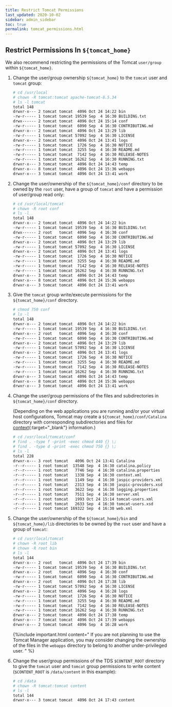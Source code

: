 ```yaml
---
title: Restrict Tomcat Permissions
last_updated: 2020-10-02
sidebar: admin_sidebar
toc: true
permalink: tomcat_permissions.html
---
```



## Restrict Permissions In `${tomcat_home}`

We also recommend restricting the permissions of the Tomcat `user/group` within `${tomcat_home}`.

1. Change the user/group ownership `${tomcat_home}` to the `tomcat` user and `tomcat` group:

   ~~~bash
   # cd /usr/local
   # chown -R tomcat:tomcat apache-tomcat-8.5.34
   # ls -l tomcat
   total 148
   drwxr-x--- 2 tomcat tomcat  4096 Oct 24 14:22 bin
   -rw-r----- 1 tomcat tomcat 19539 Sep  4 16:30 BUILDING.txt
   drwx------ 2 tomcat tomcat  4096 Oct 24 15:14 conf
   -rw-r----- 1 tomcat tomcat  6090 Sep  4 16:30 CONTRIBUTING.md
   drwxr-x--- 2 tomcat tomcat  4096 Oct 24 13:29 lib
   -rw-r----- 1 tomcat tomcat 57092 Sep  4 16:30 LICENSE
   drwxr-x--- 2 tomcat tomcat  4096 Oct 24 13:41 logs
   -rw-r----- 1 tomcat tomcat  1726 Sep  4 16:30 NOTICE
   -rw-r----- 1 tomcat tomcat  3255 Sep  4 16:30 README.md
   -rw-r----- 1 tomcat tomcat  7142 Sep  4 16:30 RELEASE-NOTES
   -rw-r----- 1 tomcat tomcat 16262 Sep  4 16:30 RUNNING.txt
   drwxr-x--- 3 tomcat tomcat  4096 Oct 24 14:43 temp
   drwxr-x--- 8 tomcat tomcat  4096 Oct 24 15:36 webapps
   drwxr-x--- 3 tomcat tomcat  4096 Oct 24 13:41 work
   ~~~
   
2. Change the user/ownership of the `${tomcat_home}/conf` directory to be owned by the `root` user, have a group of `tomcat` and have a permission of user/group read only:

    ~~~bash
    # cd /usr/local/tomcat
    # chown -R root conf
    # ls -l 
    total 148
    drwxr-x--- 2 tomcat tomcat  4096 Oct 24 14:22 bin
    -rw-r----- 1 tomcat tomcat 19539 Sep  4 16:30 BUILDING.txt
    drwx------ 2 root   tomcat  4096 Sep  4 16:30 conf
    -rw-r----- 1 tomcat tomcat  6090 Sep  4 16:30 CONTRIBUTING.md
    drwxr-x--- 2 tomcat tomcat  4096 Oct 24 13:29 lib
    -rw-r----- 1 tomcat tomcat 57092 Sep  4 16:30 LICENSE
    drwxr-x--- 2 tomcat tomcat  4096 Oct 24 13:41 logs
    -rw-r----- 1 tomcat tomcat  1726 Sep  4 16:30 NOTICE
    -rw-r----- 1 tomcat tomcat  3255 Sep  4 16:30 README.md
    -rw-r----- 1 tomcat tomcat  7142 Sep  4 16:30 RELEASE-NOTES
    -rw-r----- 1 tomcat tomcat 16262 Sep  4 16:30 RUNNING.txt
    drwxr-x--- 3 tomcat tomcat  4096 Oct 24 14:43 temp
    drwxr-x--- 8 tomcat tomcat  4096 Oct 24 15:36 webapps
    drwxr-x--- 3 tomcat tomcat  4096 Oct 24 13:41 work
    ~~~
   
3. Give the `tomcat` group write/execute permissions for the `${tomcat_home}/conf` directory.

    ~~~bash
    # chmod 750 conf
    # ls -l 
    total 148
    drwxr-x--- 2 tomcat tomcat  4096 Oct 24 14:22 bin
    -rw-r----- 1 tomcat tomcat 19539 Sep  4 16:30 BUILDING.txt
    drwxr-x--- 2 root   tomcat  4096 Sep  4 16:30 conf
    -rw-r----- 1 tomcat tomcat  6090 Sep  4 16:30 CONTRIBUTING.md
    drwxr-x--- 2 tomcat tomcat  4096 Oct 24 13:29 lib
    -rw-r----- 1 tomcat tomcat 57092 Sep  4 16:30 LICENSE
    drwxr-x--- 2 tomcat tomcat  4096 Oct 24 13:41 logs
    -rw-r----- 1 tomcat tomcat  1726 Sep  4 16:30 NOTICE
    -rw-r----- 1 tomcat tomcat  3255 Sep  4 16:30 README.md
    -rw-r----- 1 tomcat tomcat  7142 Sep  4 16:30 RELEASE-NOTES
    -rw-r----- 1 tomcat tomcat 16262 Sep  4 16:30 RUNNING.txt
    drwxr-x--- 3 tomcat tomcat  4096 Oct 24 14:43 temp
    drwxr-x--- 8 tomcat tomcat  4096 Oct 24 15:36 webapps
    drwxr-x--- 3 tomcat tomcat  4096 Oct 24 13:41 work
    ~~~
   
   
4. Change the user/group permissions of the files and subdirectories in `${tomcat_home}/conf` directory. 
   
   (Depending on the web applications you are running and/or your virtual host configurations, Tomcat may create a `${tomcat_home}/conf/Catalina` directory with corresponding subdirectories and files for [context](https://tomcat.apache.org/tomcat-8.5-doc/virtual-hosting-howto.html#Configuring_Your_Contexts){:target="_blank"} information.)  
                                                                                                                                   
    ~~~bash
    # cd /usr/local/tomcat/conf
    # find . -type f -print -exec chmod 440 {} \;
    # find . -type d -print -exec chmod 750 {} \;
    # ls -l 
    total 228
    drwxr-x--- 3 root tomcat   4096 Oct 24 13:41 Catalina
    -r--r----- 1 root tomcat  13548 Sep  4 16:30 catalina.policy
    -r--r----- 1 root tomcat   7746 Sep  4 16:30 catalina.properties
    -r--r----- 1 root tomcat   1338 Sep  4 16:30 context.xml
    -r--r----- 1 root tomcat   1149 Sep  4 16:30 jaspic-providers.xml
    -r--r----- 1 root tomcat   2313 Sep  4 16:30 jaspic-providers.xsd
    -r--r----- 1 root tomcat   3622 Sep  4 16:30 logging.properties
    -r--r----- 1 root tomcat   7511 Sep  4 16:30 server.xml
    -r--r----- 1 root tomcat   1993 Oct 24 15:14 tomcat-users.xml
    -r--r----- 1 root tomcat   2633 Sep  4 16:30 tomcat-users.xsd
    -r--r----- 1 root tomcat 169322 Sep  4 16:30 web.xml
    ~~~
 
5. Change the user/ownership of the `${tomcat_home}/bin` and `${tomcat_home}/lib` directories to be owned by the `root` user and have a group of `tomcat`:
    ~~~bash
    # cd /usr/local/tomcat
    # chown -R root lib
    # chown -R root bin
    # ls -l
    total 144
    drwxr-x--- 2 root   tomcat  4096 Oct 24 17:39 bin
    -rw-r----- 1 tomcat tomcat 19539 Sep  4 16:30 BUILDING.txt
    drwxr-x--- 2 root   tomcat  4096 Sep  4 16:30 conf
    -rw-r----- 1 tomcat tomcat  6090 Sep  4 16:30 CONTRIBUTING.md
    drwxr-x--- 2 root   tomcat  4096 Oct 24 17:38 lib
    -rw-r----- 1 tomcat tomcat 57092 Sep  4 16:30 LICENSE
    drwxr-x--- 2 tomcat tomcat  4096 Sep  4 16:28 logs
    -rw-r----- 1 tomcat tomcat  1726 Sep  4 16:30 NOTICE
    -rw-r----- 1 tomcat tomcat  3255 Sep  4 16:30 README.md
    -rw-r----- 1 tomcat tomcat  7142 Sep  4 16:30 RELEASE-NOTES
    -rw-r----- 1 tomcat tomcat 16262 Sep  4 16:30 RUNNING.txt
    drwxr-x--- 2 tomcat tomcat  4096 Oct 24 17:38 temp
    drwxr-x--- 7 tomcat tomcat  4096 Oct 24 17:39 webapps
    drwxr-x--- 2 tomcat tomcat  4096 Sep  4 16:28 work
    ~~~

    {%include important.html content="
    If you are not planning to use the Tomcat Manager application, you may consider changing the ownership of the files in the `webapps` directory to belong to another under-privileged user.
    " %}

6. Change the user/group permissions of the TDS `$CONTENT_ROOT` directory to give the `tomcat` user and `tomcat` group permissions to write content (`$CONTENT_ROOT` is `/data/content` in this example):
    ~~~bash
    # cd /data
    # chown -R tomcat:tomcat content
    # ls -l
    total 144
    drwxr-x--- 3 tomcat tomcat  4096 Oct 24 17:43 content
    ~~~
